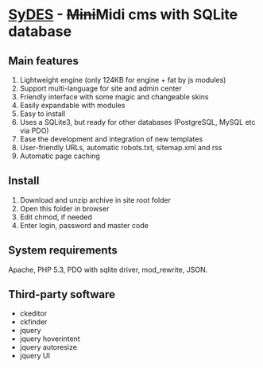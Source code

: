 [SyDES](http://sydes.artygrand.ru) - ~~Mini~~Midi cms with SQLite database
=============

Main features
-------------
1. Lightweight engine (only 124KB for engine + fat by js modules)
2. Support multi-language for site and admin center
3. Friendly interface with some magic and changeable skins
4. Easily expandable with modules
5. Easy to install
6. Uses a SQLite3, but ready for other databases (PostgreSQL, MySQL etc via PDO)
7. Ease the development and integration of new templates
8. User-friendly URLs, automatic robots.txt, sitemap.xml and rss
9. Automatic page caching

Install
------------
1. Download and unzip archive in site root folder
2. Open this folder in browser
3. Edit chmod, if needed
4. Enter login, password and master code

System requirements
------------
Apache, PHP 5.3, PDO with sqlite driver, mod_rewrite, JSON.

Third-party software
------------
+ ckeditor
+ ckfinder
+ jquery
+ jquery hoverintent
+ jquery autoresize
+ jquery UI